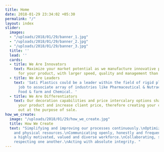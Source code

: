 ```yaml
---
title: Home
date: 2018-01-29 23:34:02 +05:30
permalink: "/"
layout: index
slider:
  images:
  - "/uploads/2018/01/29/banner_1.jpg"
  - "/uploads/2018/01/29/banner_2.jpg"
  - "/uploads/2018/01/29/banner_3.jpg"
  title: ''
  lead: ''
  cards:
  - title: We Are Innovators
    text: Maximize your market potential as we manufacture innovative plastic packaging
      for your product, with larger speed, quality and management than the competitors.
  - title: We Are Leaders
    text: 'Sati Plastics could be a leader within the field of rigid plastic packaging,
      job to associate array of industries like Pharmaceutical & Nutraceuticals, Cosmetics,
      Food & farm and Chemical. '
  - title: We Are Differentiators
    text: Our decoration capabilities and price intercalary options shall differentiate
      your product and increase client price, therefore creating your complete stand
      out at the purpose of sale.
how_we_create:
  image: "/uploads/2018/01/29/how_we_create.jpg"
  title: How We Create
  text: "Simplifying and improving our processes continuously.\nOptimizing our financial
    and physical resources.\nCommunicating openly, honestly and frequently.\nDeveloping
    a highly motivated, valued and diverse workforce.\nCollaborating, supporting and
    respecting one another.\nActing with absolute integrity. "
---
```



